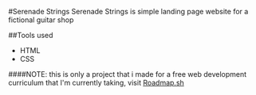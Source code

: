 #Serenade Strings
Serenade Strings is simple landing page website for a fictional guitar shop


##Tools used
* HTML
* CSS

####NOTE:
this is only a project that i made for a free web development curriculum that I'm currently taking,
visit [Roadmap.sh](https://roadmap.sh)
